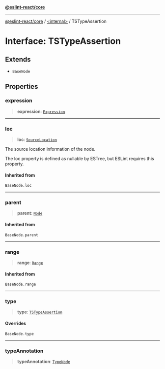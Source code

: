 [**@eslint-react/core**](../../README.md)

***

[@eslint-react/core](../../README.md) / [\<internal\>](../README.md) / TSTypeAssertion

# Interface: TSTypeAssertion

## Extends

- `BaseNode`

## Properties

### expression

> **expression**: [`Expression`](../type-aliases/Expression.md)

***

### loc

> **loc**: [`SourceLocation`](SourceLocation.md)

The source location information of the node.

The loc property is defined as nullable by ESTree, but ESLint requires this property.

#### Inherited from

`BaseNode.loc`

***

### parent

> **parent**: [`Node`](../type-aliases/Node.md)

#### Inherited from

`BaseNode.parent`

***

### range

> **range**: [`Range`](../type-aliases/Range.md)

#### Inherited from

`BaseNode.range`

***

### type

> **type**: [`TSTypeAssertion`](../README.md#tstypeassertion)

#### Overrides

`BaseNode.type`

***

### typeAnnotation

> **typeAnnotation**: [`TypeNode`](../type-aliases/TypeNode.md)
